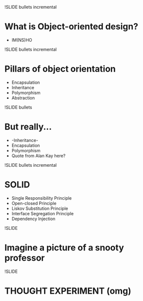 !SLIDE bullets incremental
# What is Object-oriented design? #
* IM(NS)HO

!SLIDE bullets incremental
# Pillars of object orientation #
* Encapsulation
* Inheritance
* Polymorphism
* Abstraction

!SLIDE bullets
# But really... #
* -Inheritance-
* Encapsulation
* Polymorphism
* Quote from Alan Kay here?

!SLIDE bullets incremental
# SOLID #

* Single Responsibility Principle
* Open-closed Principle
* Liskov Substitution Principle
* Interface Segregation Principle
* Dependency Injection

!SLIDE
# Imagine a picture of a snooty professor #

!SLIDE
# THOUGHT EXPERIMENT (omg) #
